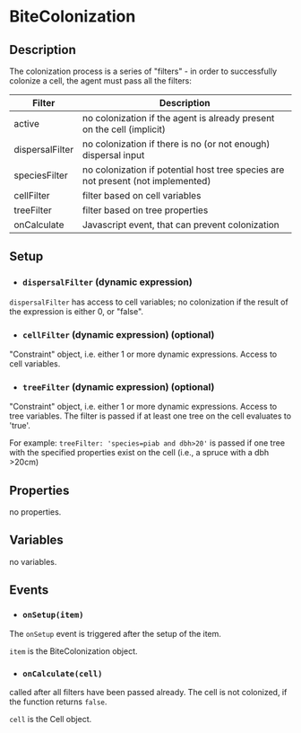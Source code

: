 # BiteColonization


## Description

The colonization process is a series of "filters" - in order to successfully colonize a cell,
the agent must pass all the filters:

Filter | Description
-------| -----------
active  | no colonization if the agent is already present on the cell (implicit)
dispersalFilter | no colonization if there is no (or not enough) dispersal input 
speciesFilter | no colonization if potential host tree species are not present (not implemented)
cellFilter | filter based on cell variables 
treeFilter | filter based on tree properties
onCalculate | Javascript event, that can prevent colonization



## Setup

* ### `dispersalFilter` (dynamic expression)
`dispersalFilter` has access to cell variables; no colonization if the result of the 
expression is either 0, or "false". 

* ### `cellFilter` (dynamic expression) (optional)
"Constraint" object, i.e. either 1 or more dynamic expressions. Access to cell variables.

* ### `treeFilter` (dynamic expression) (optional)
"Constraint" object, i.e. either 1 or more dynamic expressions. Access to tree variables.
The filter is passed if at least one tree on the cell evaluates to 'true'.

For example: `treeFilter: 'species=piab and dbh>20'` is passed if one tree with the specified
properties exist on the cell (i.e., a spruce with a dbh >20cm)


## Properties

no properties.


## Variables

no variables.

## Events

* ### `onSetup(item)` 
The `onSetup` event is triggered after the setup of the item. 

`item` is the BiteColonization object.

* ### `onCalculate(cell)` 
called after all filters have been passed already. The cell is not colonized, if the function 
returns `false`.

`cell` is the Cell object.


